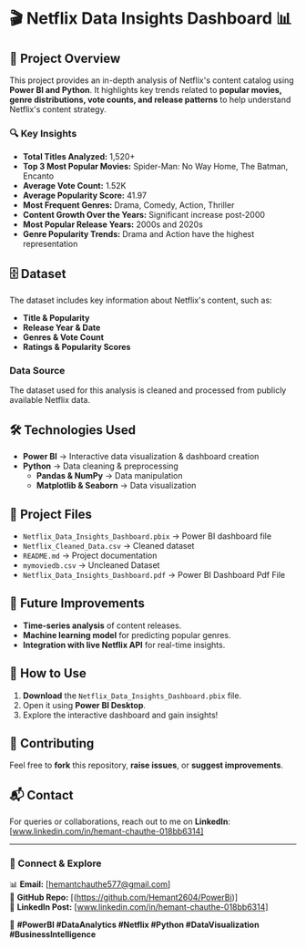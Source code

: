 # 🎬 Netflix Data Insights Dashboard 📊

## 📌 Project Overview
This project provides an in-depth analysis of Netflix's content catalog using **Power BI and Python**. It highlights key trends related to **popular movies, genre distributions, vote counts, and release patterns** to help understand Netflix's content strategy.

### **🔍 Key Insights**
- **Total Titles Analyzed:** 1,520+  
- **Top 3 Most Popular Movies:** Spider-Man: No Way Home, The Batman, Encanto  
- **Average Vote Count:** 1.52K  
- **Average Popularity Score:** 41.97  
- **Most Frequent Genres:** Drama, Comedy, Action, Thriller  
- **Content Growth Over the Years:** Significant increase post-2000  
- **Most Popular Release Years:** 2000s and 2020s  
- **Genre Popularity Trends:** Drama and Action have the highest representation

## 🗄 Dataset
The dataset includes key information about Netflix's content, such as:
- **Title & Popularity**  
- **Release Year & Date**  
- **Genres & Vote Count**  
- **Ratings & Popularity Scores**  

### **Data Source**
The dataset used for this analysis is cleaned and processed from publicly available Netflix data.

## 🛠 Technologies Used
- **Power BI** → Interactive data visualization & dashboard creation  
- **Python** → Data cleaning & preprocessing  
  - **Pandas & NumPy** → Data manipulation  
  - **Matplotlib & Seaborn** → Data visualization  

## 📂 Project Files
- `Netflix_Data_Insights_Dashboard.pbix` → Power BI dashboard file  
- `Netflix_Cleaned_Data.csv` → Cleaned dataset  
- `README.md` → Project documentation
- `mymoviedb.csv` → Uncleaned Dataset
- `Netflix_Data_Insights_Dashboard.pdf` → Power BI Dashboard Pdf File

## 🚀 Future Improvements
- **Time-series analysis** of content releases.
- **Machine learning model** for predicting popular genres.
- **Integration with live Netflix API** for real-time insights.

## 📢 How to Use
1. **Download** the `Netflix_Data_Insights_Dashboard.pbix` file.  
2. Open it using **Power BI Desktop**.  
3. Explore the interactive dashboard and gain insights!  

## 🤝 Contributing
Feel free to **fork** this repository, **raise issues**, or **suggest improvements**.  

## 📬 Contact
For queries or collaborations, reach out to me on **LinkedIn**: [www.linkedin.com/in/hemant-chauthe-018bb6314]  

---

### **🔗 Connect & Explore**
📊 **Email:** [hemantchauthe577@gmail.com]  
📂 **GitHub Repo:** [(https://github.com/Hemant2604/PowerBi)]  
👥 **LinkedIn Post:** [www.linkedin.com/in/hemant-chauthe-018bb6314]  

🔗 **#PowerBI #DataAnalytics #Netflix #Python #DataVisualization #BusinessIntelligence**
